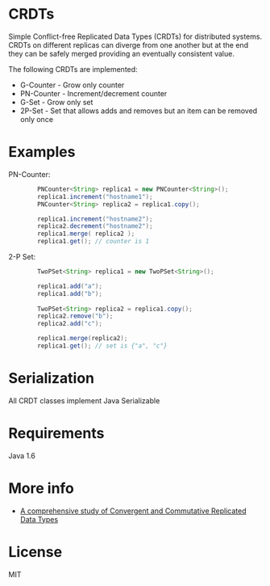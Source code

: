 CRDTs 
================

Simple Conflict-free Replicated Data Types (CRDTs) for distributed systems. CRDTs on different replicas can diverge from one another but at the end they can be safely merged providing an eventually consistent value.

The following CRDTs are implemented:
 - G-Counter - Grow only counter
 - PN-Counter - Increment/decrement counter 
 - G-Set - Grow only set
 - 2P-Set - Set that allows adds and removes but an item can be removed only once

Examples
===========
PN-Counter:
```java
        PNCounter<String> replica1 = new PNCounter<String>();
        replica1.increment("hostname1");
        PNCounter<String> replica2 = replica1.copy();

        replica1.increment("hostname2");
        replica2.decrement("hostname2");
        replica1.merge( replica2 ); 
        replica1.get(); // counter is 1
```
2-P Set:
```java
		TwoPSet<String> replica1 = new TwoPSet<String>();

		replica1.add("a");
		replica1.add("b");
        
        TwoPSet<String> replica2 = replica1.copy();
		replica2.remove("b");
		replica2.add("c");

		replica1.merge(replica2); 
		replica1.get(); // set is {"a", "c"}
```

Serialization
===========

All CRDT classes implement Java Serializable

Requirements
============

Java 1.6

More info
=========
 - [A comprehensive study of
Convergent and Commutative Replicated Data Types](http://hal.upmc.fr/file/index/docid/555588/filename/techreport.pdf)

License
=======

MIT
